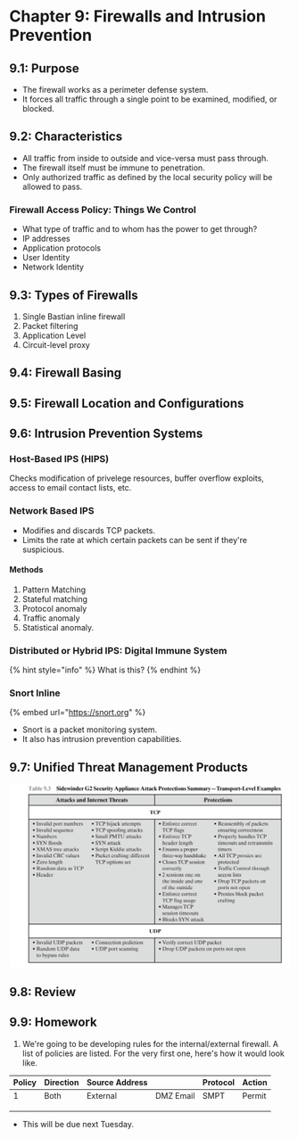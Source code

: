 # Chapter 9: Firewalls and Intrusion Prevention

## 9.1: Purpose

* The firewall works as a perimeter defense system.
* It forces all traffic through a single point to be examined, modified, or blocked.

## 9.2: Characteristics

* All traffic from inside to outside and vice-versa must pass through.
* The firewall itself must be immune to penetration.
* Only authorized traffic as defined by the local security policy will be allowed to pass.

### Firewall Access Policy: Things We Control

* What type of traffic and to whom has the power to get through?
* IP addresses
* Application protocols
* User Identity
* Network Identity

## 9.3: Types of Firewalls

1. Single Bastian inline firewall
2. Packet filtering
3. Application Level
4. Circuit-level proxy

## 9.4: Firewall Basing

## 9.5: Firewall Location and Configurations

## 9.6: Intrusion Prevention Systems

### Host-Based IPS (HIPS)

Checks modification of privelege resources, buffer overflow exploits, access to email contact lists, etc.

### Network Based IPS

* Modifies and discards TCP packets.
* Limits the rate at which certain packets can be sent if they're suspicious.

#### Methods

1. Pattern Matching
2. Stateful matching
3. Protocol anomaly
4. Traffic anomaly
5. Statistical anomaly.

### Distributed or Hybrid IPS: Digital Immune System

{% hint style="info" %}
What is this?
{% endhint %}

### Snort Inline

{% embed url="https://snort.org" %}

* Snort is a packet monitoring system.
* It also has intrusion prevention capabilities.&#x20;

## 9.7: Unified Threat Management Products

![](<../../.gitbook/assets/image (640).png>)

## 9.8: Review

## 9.9: Homework

1. We're going to be developing rules for the internal/external firewall. A list of policies are listed. For the very first one, here's how it would look like.

| Policy | Direction | Source Address |           | Protocol | Action |
| ------ | --------- | -------------- | --------- | -------- | ------ |
| 1      | Both      | External       | DMZ Email | SMPT     | Permit |
|        |           |                |           |          |        |
|        |           |                |           |          |        |
|        |           |                |           |          |        |

* This will be due next Tuesday.&#x20;
